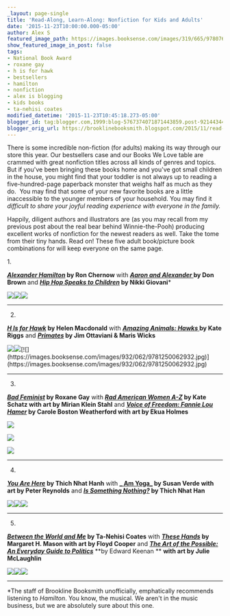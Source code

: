 ```yaml
---
_layout: page-single
title: 'Read-Along, Learn-Along: Nonfiction for Kids and Adults'
date: '2015-11-23T10:00:00.000-05:00'
author: Alex S
featured_image_path: https://images.booksense.com/images/319/665/9780763665319.jpg
show_featured_image_in_post: false
tags:
- National Book Award
- roxane gay
- h is for hawk
- bestsellers
- hamilton
- nonfiction
- alex is blogging
- kids books
- ta-nehisi coates
modified_datetime: '2015-11-23T10:45:18.273-05:00'
blogger_id: tag:blogger.com,1999:blog-5767374071871443859.post-9214434478182440403
blogger_orig_url: https://brooklinebooksmith.blogspot.com/2015/11/read-along-learn-along-nonfiction-for.html
---
```

There is some incredible non-fiction (for adults) making its way through our store this year. Our bestsellers case and our Books We Love table are crammed with great nonfiction titles across all kinds of genres and topics. But if you've been bringing these books home and you've got small children in the house, you might find that your toddler is not always up to reading a five-hundred-page paperback monster that weighs half as much as they do.  You may find that some of your new favorite books are a little inaccessible to the younger members of your household. You may find it _difficult to share your joyful reading experience with everyone in the family._

Happily, diligent authors and illustrators are (as you may recall from my previous post about the real bear behind Winnie-the-Pooh) producing excellent works of nonfiction for the newest readers as well. Take the tome from their tiny hands. Read on! These five adult book/picture book combinations for will keep everyone on the same page.

1\.



**[_Alexander Hamilton_](https://www.brooklinebooksmith-shop.com/book/9780143034759) by Ron Chernow**
with
**[_Aaron and Alexander_ ](https://www.brooklinebooksmith-shop.com/book/9781596439986)by Don Brown** and
**[_Hip Hop Speaks to Children_](https://www.brooklinebooksmith-shop.com/book/9781402210488) by Nikki Giovani***

[![](https://raymondpronk.files.wordpress.com/2010/04/alexander_hamilton_ron_chernow.jpg)](https://raymondpronk.files.wordpress.com/2010/04/alexander_hamilton_ron_chernow.jpg)[![](https://ecx.images-amazon.com/images/I/51uJJMpSx5L._SY377_BO1,204,203,200_.jpg)](https://ecx.images-amazon.com/images/I/51uJJMpSx5L._SY377_BO1,204,203,200_.jpg)[![](https://images.booksense.com/images/488/210/9781402210488.jpg)](https://images.booksense.com/images/488/210/9781402210488.jpg)

---

2.

**[_H Is for Hawk_](https://www.brooklinebooksmith-shop.com/book/9780802123411) by Helen Macdonald**
with
**[_Amazing Animals: Hawks_ ](https://www.brooklinebooksmith-shop.com/book/9781628320909)by Kate Riggs** and
**[_Primates_](https://www.brooklinebooksmith-shop.com/book/9781250062932) by Jim Ottaviani & Maris Wicks**


[![](https://stancarey.files.wordpress.com/2015/01/helen-macdonald-h-is-for-hawk-book-cover.jpg)](https://stancarey.files.wordpress.com/2015/01/helen-macdonald-h-is-for-hawk-book-cover.jpg)[![](https://www.chroniclebooks.com/media/catalog/product/cache/1/large_image/9df78eab33525d08d6e5fb8d27136e95/9781628320909_350.jpg)](https://images-blogger-opensocial.googleusercontent.com/gadgets/proxy?url=http%3A%2F%2Fwww.chroniclebooks.com%2Fmedia%2Fcatalog%2Fproduct%2Fcache%2F1%2Flarge_image%2F9df78eab33525d08d6e5fb8d27136e95%2F9781628320909_350.jpg&container=blogger&gadget=a&rewriteMime=image%2F*)[![](https://images.booksense.com/images/932/062/9781250062932.jpg)](https://images.booksense.com/images/932/062/9781250062932.jpg)

---

3.

**[_Bad Feminist_](https://www.brooklinebooksmith-shop.com/book/9780062282712) by Roxane Gay**
with **[_Rad American Women A-Z_](https://www.brooklinebooksmith-shop.com/book/9780872866836) by Kate Schatz with art by Mirian Klein Stahl** and
**[_Voice of Freedom: Fannie Lou Hamer_](https://www.brooklinebooksmith-shop.com/book/9780763665319) by Carole Boston Weatherford with art by Ekua Holmes**

[![](https://brevitymag.com/wp-content/uploads/2015/01/z_feminist.jpg)](https://www.chroniclebooks.com/media/catalog/product/cache/1/large_image/9df78eab33525d08d6e5fb8d27136e95/9781628320909_350.jpg)

[![](https://www.citylights.com/Resources/titles/87286100228580/Images/87286100228580L.jpg)](https://www.citylights.com/Resources/titles/87286100228580/Images/87286100228580L.jpg)

[![](https://images.booksense.com/images/319/665/9780763665319.jpg)](https://images.booksense.com/images/319/665/9780763665319.jpg)



---

4.



**[_You Are Here_](https://www.brooklinebooksmith-shop.com/book/9781590308387) by Thich Nhat Hanh**
with
**[_ Am Yoga_](https://www.brooklinebooksmith-shop.com/book/9781419716645) by Susan Verde with art by Peter Reynolds** and
**[_Is Something Nothing?_](https://www.brooklinebooksmith-shop.com/book/9781937006655) by Thich Nhat Han**

[![](https://ecx.images-amazon.com/images/I/41nU4md6EWL._SX329_BO1,204,203,200_.jpg)](https://ecx.images-amazon.com/images/I/41nU4md6EWL._SX329_BO1,204,203,200_.jpg)[![](https://ecx.images-amazon.com/images/I/51jPTytrhaL._SX497_BO1,204,203,200_.jpg)](https://ecx.images-amazon.com/images/I/51jPTytrhaL._SX497_BO1,204,203,200_.jpg)[![](https://images.booksense.com/images/655/006/9781937006655.jpg)](https://images.booksense.com/images/655/006/9781937006655.jpg)

---

5.

**_[Between the World and Me](https://www.brooklinebooksmith-shop.com/book/9780812993547)_ by Ta-Nehisi Coates**
with
**_[These Hands](https://www.brooklinebooksmith-shop.com/book/9780547215662)_ by Margaret H. Mason with art by Floyd Cooper** and
[_**The Art of the Possible: An Everyday Guide to Politics**_](https://www.brooklinebooksmith-shop.com/book/9781771470681) **by Edward Keenan **
**with art by Julie McLaughlin**

[![](https://images.booksense.com/images/547/993/9780812993547.jpg)](https://images.booksense.com/images/547/993/9780812993547.jpg)[![](https://images.booksense.com/images/662/215/9780547215662.jpg)](https://images.booksense.com/images/662/215/9780547215662.jpg)[![](https://images.booksense.com/images/681/470/9781771470681.jpg)](https://images.booksense.com/images/681/470/9781771470681.jpg)

---

*The staff of Brookline Booksmith unofficially, emphatically recommends listening to _Hamilton_. You know, the musical. We aren't in the music business, but we are absolutely sure about this one.
